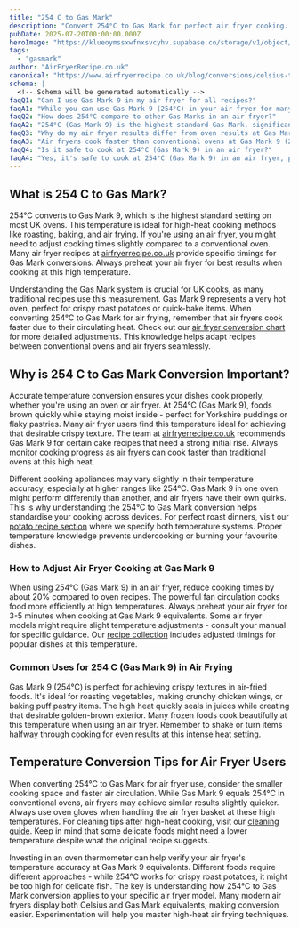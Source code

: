 ```yaml
---
title: "254 C to Gas Mark"
description: "Convert 254°C to Gas Mark for perfect air fryer cooking. Learn the exact Gas Mark equivalent and tips for adjusting recipes."
pubDate: 2025-07-20T00:00:00.000Z
heroImage: "https://klueoymssxwfnxsvcyhv.supabase.co/storage/v1/object/public/Shmucket/254-c-to-gas-mark.png"
tags:
  - "gasmark"
author: "AirFryerRecipe.co.uk"
canonical: "https://www.airfryerrecipe.co.uk/blog/conversions/celsius-to-gas-mark/254-c-to-gas-mark"
schema: |
  <!-- Schema will be generated automatically -->
faqQ1: "Can I use Gas Mark 9 in my air fryer for all recipes?"
faqA1: "While you can use Gas Mark 9 (254°C) in your air fryer for many recipes, it's not suitable for all foods. Delicate items like fish or some cakes might burn at this high temperature. Always check recipe recommendations and adjust cooking times accordingly for air fryer use."
faqQ2: "How does 254°C compare to other Gas Marks in an air fryer?"
faqA2: "254°C (Gas Mark 9) is the highest standard Gas Mark, significantly hotter than Gas Mark 6 (200°C) or Gas Mark 7 (220°C). In an air fryer, this temperature creates rapid browning and crispiness, but requires careful monitoring to prevent burning."
faqQ3: "Why do my air fryer results differ from oven results at Gas Mark 9?"
faqA3: "Air fryers cook faster than conventional ovens at Gas Mark 9 (254°C) due to their compact size and powerful air circulation. Foods may brown more quickly and cook through faster, so it's important to reduce cooking times and check progress regularly."
faqQ4: "Is it safe to cook at 254°C (Gas Mark 9) in an air fryer?"
faqA4: "Yes, it's safe to cook at 254°C (Gas Mark 9) in an air fryer, provided you follow the manufacturer's guidelines. Always ensure proper ventilation, don't overcrowd the basket, and use heat-resistant utensils when handling the air fryer at these high temperatures."
---
```

<h2>What is 254 C to Gas Mark?</h2>
<p>254°C converts to Gas Mark 9, which is the highest standard setting on most UK ovens. This temperature is ideal for high-heat cooking methods like roasting, baking, and air frying. If you're using an air fryer, you might need to adjust cooking times slightly compared to a conventional oven. Many air fryer recipes at <a href=https://www.airfryerrecipe.co.uk>airfryerrecipe.co.uk</a> provide specific timings for Gas Mark conversions. Always preheat your air fryer for best results when cooking at this high temperature.</p>
<p>Understanding the Gas Mark system is crucial for UK cooks, as many traditional recipes use this measurement. Gas Mark 9 represents a very hot oven, perfect for crispy roast potatoes or quick-bake items. When converting 254°C to Gas Mark for air frying, remember that air fryers cook faster due to their circulating heat. Check out our <a href=https://www.airfryerrecipe.co.uk/air-fryer-conversion-chart>air fryer conversion chart</a> for more detailed adjustments. This knowledge helps adapt recipes between conventional ovens and air fryers seamlessly.</p>

<h2>Why is 254 C to Gas Mark Conversion Important?</h2>
<p>Accurate temperature conversion ensures your dishes cook properly, whether you're using an oven or air fryer. At 254°C (Gas Mark 9), foods brown quickly while staying moist inside - perfect for Yorkshire puddings or flaky pastries. Many air fryer users find this temperature ideal for achieving that desirable crispy texture. The team at <a href=https://www.airfryerrecipe.co.uk/recipe-category/Cakes>airfryerrecipe.co.uk</a> recommends Gas Mark 9 for certain cake recipes that need a strong initial rise. Always monitor cooking progress as air fryers can cook faster than traditional ovens at this high heat.</p>
<p>Different cooking appliances may vary slightly in their temperature accuracy, especially at higher ranges like 254°C. Gas Mark 9 in one oven might perform differently than another, and air fryers have their own quirks. This is why understanding the 254°C to Gas Mark conversion helps standardise your cooking across devices. For perfect roast dinners, visit our <a href=https://www.airfryerrecipe.co.uk/recipe-category/Potatoes>potato recipe section</a> where we specify both temperature systems. Proper temperature knowledge prevents undercooking or burning your favourite dishes.</p>

<h3>How to Adjust Air Fryer Cooking at Gas Mark 9</h3>
<p>When using 254°C (Gas Mark 9) in an air fryer, reduce cooking times by about 20% compared to oven recipes. The powerful fan circulation cooks food more efficiently at high temperatures. Always preheat your air fryer for 3-5 minutes when cooking at Gas Mark 9 equivalents. Some air fryer models might require slight temperature adjustments - consult your manual for specific guidance. Our <a href=https://www.airfryerrecipe.co.uk/recipes>recipe collection</a> includes adjusted timings for popular dishes at this temperature.</p>

<h3>Common Uses for 254 C (Gas Mark 9) in Air Frying</h3>
<p>Gas Mark 9 (254°C) is perfect for achieving crispy textures in air-fried foods. It's ideal for roasting vegetables, making crunchy chicken wings, or baking puff pastry items. The high heat quickly seals in juices while creating that desirable golden-brown exterior. Many frozen foods cook beautifully at this temperature when using an air fryer. Remember to shake or turn items halfway through cooking for even results at this intense heat setting.</p>

<h2>Temperature Conversion Tips for Air Fryer Users</h2>
<p>When converting 254°C to Gas Mark for air fryer use, consider the smaller cooking space and faster air circulation. While Gas Mark 9 equals 254°C in conventional ovens, air fryers may achieve similar results slightly quicker. Always use oven gloves when handling the air fryer basket at these high temperatures. For cleaning tips after high-heat cooking, visit our <a href=https://www.airfryerrecipe.co.uk/air-fryer-cleaner>cleaning guide</a>. Keep in mind that some delicate foods might need a lower temperature despite what the original recipe suggests.</p>
<p>Investing in an oven thermometer can help verify your air fryer's temperature accuracy at Gas Mark 9 equivalents. Different foods require different approaches - while 254°C works for crispy roast potatoes, it might be too high for delicate fish. The key is understanding how 254°C to Gas Mark conversion applies to your specific air fryer model. Many modern air fryers display both Celsius and Gas Mark equivalents, making conversion easier. Experimentation will help you master high-heat air frying techniques.</p>
